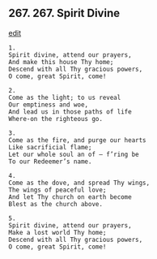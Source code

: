 
## 267.  267. Spirit Divine
[edit](https://docs.google.com/document/d/1nNfeH4maY8a0HiVR%2DTCa6fP0U5ovPvH9/edit?mode=html)






    1.
    Spirit divine, attend our prayers,
    And make this house Thy home;
    Descend with all Thy gracious powers,
    O come, great Spirit, come!

    2.
    Come as the light; to us reveal
    Our emptiness and woe,
    And lead us in those paths of life
    Where-on the righteous go.

    3.
    Come as the fire, and purge our hearts
    Like sacrificial flame;
    Let our whole soul an of – f’ring be
    To our Redeemer’s name.

    4.
    Come as the dove, and spread Thy wings,
    The wings of peaceful love;
    And let Thy church on earth become
    Blest as the church above.

    5.
    Spirit divine, attend our prayers,
    Make a lost world Thy home;
    Descend with all Thy gracious powers,
    O come, great Spirit, come!
